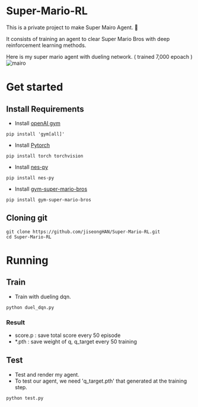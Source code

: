 # Super-Mario-RL

This is a private project to make Super Mairo Agent. :mushroom:


It consists of training an agent to clear Super Mario Bros with deep reinforcement learning methods.

Here is my super mario agent with dueling network. ( trained 7,000 epoach )
![mairo](/mario1.gif)

# Get started

## Install Requirements
* Install [openAI gym](http://gym.openai.com/)
```
pip install 'gym[all]'
```
* Install [Pytorch](https://pytorch.org/)
```
pip install torch torchvision
```
* Install [nes-py](https://pypi.org/project/nes-py/)
```
pip install nes-py
```
* Install [gym-super-mario-bros](https://pypi.org/project/gym-super-mario-bros/)
```
pip install gym-super-mario-bros
```

## Cloning git

```
git clone https://github.com/jiseongHAN/Super-Mario-RL.git
cd Super-Mario-RL
```

# Running

## Train

* Train with dueling dqn.
```
python duel_dqn.py
```

### Result
* score.p : save total score every 50 episode
* *.pth : save weight of q, q_target every 50 training


## Test
* Test and render my agent.
* To test our agent, we need 'q_target.pth' that generated at the training step.
```
python test.py
```
